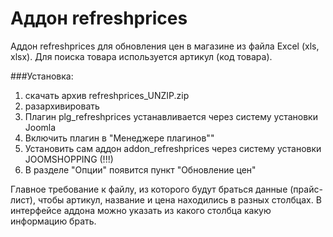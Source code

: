 # Аддон refreshprices
Аддон refreshprices для обновления цен в магазине из файла Excel (xls, xlsx). Для поиска товара используется артикул (код товара). 

###Установка:
1. скачать архив refreshprices_UNZIP.zip
2. разархивировать
3. Плагин plg_refreshprices устанавливается через систему установки Joomla
4. Включить плагин в "Менеджере плагинов""
5. Установить сам аддон addon_refreshprices через систему установки JOOMSHOPPING (!!!)
6. В разделе "Опции"  появится пункт "Обновление цен"

Главное требование к файлу, из которого будут браться данные (прайс-лист), чтобы артикул, название и цена находились в разных столбцах. В интерфейсе аддона можно указать из какого столбца какую информацию брать.
